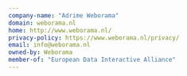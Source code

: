 ```yaml
---
company-name: "Adrime Weborama"
domain: weborama.nl
home: http://www.weborama.nl/
privacy-policy: https://www.weborama.nl/privacy/
email: info@weborama.nl
owned-by: Weborama
member-of: "European Data Interactive Alliance"
---
```




